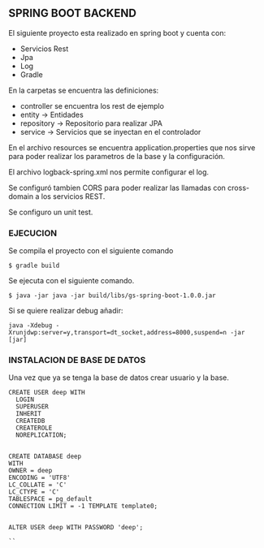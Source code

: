 ## SPRING BOOT BACKEND 

El siguiente proyecto esta realizado en spring boot y cuenta con:

- Servicios Rest
- Jpa
- Log
- Gradle 

En la carpetas se encuentra las definiciones:

- controller se encuentra los rest de ejemplo 
- entity -> Entidades
- repository -> Repositorio para realizar JPA
- service -> Servicios que se inyectan en el controlador

En el archivo resources se encuentra application.properties que nos sirve para poder realizar los parametros de la base y la configuración.

El archivo logback-spring.xml nos permite configurar el log.

Se configuró tambien CORS para poder realizar las llamadas con cross-domain a los servicios REST.

Se configuro un unit test.

### EJECUCION

Se compila el proyecto con el siguiente comando 

```
$ gradle build

```

Se ejecuta con el siguiente comando.

```
$ java -jar java -jar build/libs/gs-spring-boot-1.0.0.jar

```
Si se quiere realizar debug añadir:

```
java -Xdebug -Xrunjdwp:server=y,transport=dt_socket,address=8000,suspend=n -jar [jar]

```



### INSTALACION DE BASE DE DATOS

Una vez que ya se tenga la base de datos
crear usuario y la base.

```
CREATE USER deep WITH
  LOGIN
  SUPERUSER
  INHERIT
  CREATEDB
  CREATEROLE
  NOREPLICATION;


CREATE DATABASE deep
WITH
OWNER = deep
ENCODING = 'UTF8'
LC_COLLATE = 'C'
LC_CTYPE = 'C'
TABLESPACE = pg_default
CONNECTION LIMIT = -1 TEMPLATE template0;


ALTER USER deep WITH PASSWORD 'deep';

``